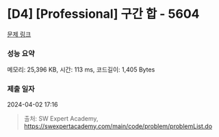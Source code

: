 # [D4] [Professional] 구간 합 - 5604 

[문제 링크](https://swexpertacademy.com/main/code/problem/problemDetail.do?contestProbId=AWXGGNB6cnEDFAUo) 

### 성능 요약

메모리: 25,396 KB, 시간: 113 ms, 코드길이: 1,405 Bytes

### 제출 일자

2024-04-02 17:16



> 출처: SW Expert Academy, https://swexpertacademy.com/main/code/problem/problemList.do